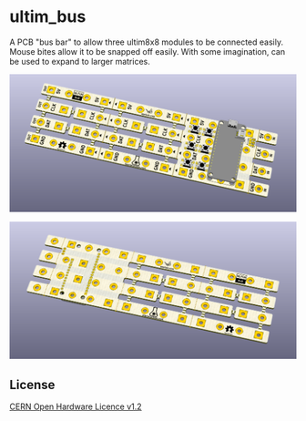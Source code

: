 # ultim_bus

A PCB "bus bar" to allow three ultim8x8 modules to be connected easily. Mouse bites allow it to be snapped off easily. With some imagination, can be used to expand to larger matrices.

![ultim_bus top](ultim_bus_images/ultim_bus_v2_01.png)

![ultim_bus top](ultim_bus_images/ultim_bus_v2_02.png)

License
-------
[CERN Open Hardware Licence v1.2 ]

[CERN Open Hardware Licence v1.2 ]:http://www.ohwr.org/attachments/2388/cern_ohl_v_1_2.txt

